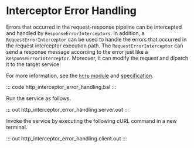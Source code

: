 # Interceptor Error Handling

Errors that occurred in the request-response pipeline can be intercepted and handled by `ResponseErrorInterceptors`. In addition, a `RequestErrorInterceptor`  can be used to handle the errors that occurred in the request interceptor execution path. The `RequestErrorInterceptor` can send a response message according to the  error just like a `ResponseErrorInterceptor`. Moreover, it can modify the  request and dipatch it to the target service.

For more information, see the [`http` module](https://lib.ballerina.io/ballerina/http/latest/) 
and [specification](https://ballerina.io/spec/http/#82-error-handling).

::: code http_interceptor_error_handling.bal :::

Run the service as follows.

::: out http_interceptor_error_handling.server.out :::

Invoke the service by executing the following cURL command in a new terminal.

::: out http_interceptor_error_handling.client.out :::
